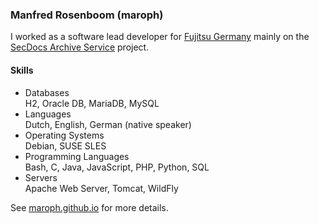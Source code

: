 ### Manfred Rosenboom (maroph)
I worked as a software lead developer for 
[Fujitsu Germany](https://www.fujitsu.com/de/) mainly on the
[SecDocs Archive Service](https://www.fujitsu.com/de/products/computing/servers/mainframe/bs2000/ccp/) 
project.

#### Skills

* Databases  
  H2, Oracle DB, MariaDB, MySQL
* Languages  
  Dutch, English, German (native speaker)
* Operating Systems  
  Debian, SUSE SLES
* Programming Languages  
  Bash, C, Java, JavaScript, PHP, Python, SQL
* Servers  
  Apache Web Server, Tomcat, WildFly

See [maroph.github.io](https://maroph.github.io/) for more details.

